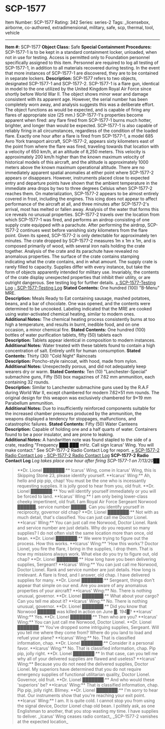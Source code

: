# SCP-1577
Item Number: SCP-1577
Rating: 342
Series: series-2
Tags: _licensebox, airborne, co-authored, extradimensional, military, safe, scp, thermal, tool, vehicle

---

**Item #:** SCP-1577
**Object Class:** Safe
**Special Containment Procedures:** SCP-1577-1 is to be kept in a standard containment locker, unloaded, when not in use for testing. Access is permitted only to Foundation personnel specifically assigned to this item. Personnel are required to log all testing of SCP-1577-1, in addition to all materials recovered during testing. In the event that more instances of SCP-1577-1 are discovered, they are to be contained in separate lockers.
**Description:** SCP-1577 refers to two objects, designated SCP-1577-1 and SCP-1577-2. SCP-1577-1 is a flare gun, identical in model to the one utilized by the United Kingdom Royal Air Force since shortly before World War II. The object shows minor wear and damage consistent with its apparent age. However, the serial number has been completely worn away, and analysis suggests this was a deliberate effort. The object functions as would be expected, and is capable of firing any flares of appropriate size (25 mm.) SCP-1577-1's properties become apparent when fired: any flare fired from SCP-1577-1 burns much hotter, brighter, and longer than would be expected. SCP-1577-1 is also capable of reliably firing in all circumstances, regardless of the condition of the loaded flare.
Exactly one hour after a flare is fired from SCP-1577-1, a model 685 Avro York transport aircraft, SCP-1577-2, appears sixty kilometers east of the point from where the flare was fired, traveling towards that location with a velocity of 650 km/h, at an altitude of 8,250 meters. This velocity is approximately 200 km/h higher than the known maximum velocity of historical models of this aircraft, and the altitude is approximately 1000 meters above the known maximum operational altitude.
There are no immediately apparent spatial anomalies at either point where SCP-1577-2 appears or disappears. However, instruments placed close to expected entry and departure points have shown that the ambient temperature in the immediate area drops by two to three degrees Celsius when SCP-1577-2 reaches them. On materialization, SCP-1577-2 appears to be almost entirely covered in frost, including the engines. This icing does not appear to affect performance of the aircraft at all, and three minutes after SCP-1577-2's arrival, most has melted or fallen away. Analysis of the water that forms this ice reveals no unusual properties.
SCP-1577-2 travels over the location from which SCP-1577-1 was fired, and performs an airdrop consisting of one supply crate equipped with a parachute. After performing the airdrop, SCP-1577-2 continues west before vanishing sixty kilometers from the flare point. Given its speed, SCP-1577-2 is only detectable for approximately ten minutes.
The crate dropped by SCP-1577-2 measures 1m x 1m x 1m, and is composed primarily of wood, with several iron nails holding the crate together. Analysis of the crate and its parachute have revealed no anomalous properties. The surface of the crate contains stamping indicating what the crate contains, and in what amount. The supply crate is rarely filled to capacity. Supplies differ with every instance, but take the form of objects apparently intended for military use. Invariably, the contents of the crate display unexpected properties that inhibit their utility, or are outright dangerous. See testing log for further details.
[\+ SCP-1577-Testing Log](javascript:;)
[\- SCP-1577-Testing Log](javascript:;)
**Stated Contents:** One hundred (100) "B-Menu" MRE.  
**Description:** Meals Ready to Eat containing sausage, mashed potatoes, beans, and a bar of chocolate. One was opened, and the contents were determined to be uncooked. Labeling indicated that the MRE are cooked using water-activated chemical heating, similar to modern ones.  
**Additional Notes:** The chemical heating process consistently burns at too high a temperature, and results in burnt, inedible food, and on one occasion, a minor chemical fire.
**Stated Contents:** One hundred (100) bottles of water purification tablets, fifty (50) tablets each  
**Description:** Tablets appear identical in composition to modern instances.  
**Additional Notes:** Water treated with these tablets found to contain a high concentration of salt. Entirely unfit for human consumption.
**Stated Contents:** Thirty (30) "Cold Night" Raincoats  
**Description:** Poncho-style raincoat, with hood, made from nylon.  
**Additional Notes:** Unexpectedly porous, and did not adequately keep wearers dry or warm.
**Stated Contents:** Ten (10) "Lanchester-Special" submachine guns, Fifty (50) box magazines of 7.62 mm ammunition, each containing 32 rounds.  
**Description:** Similar to Lanchester submachine guns used by the R.A.F during World War II, except chambered for modern 7.62×51 mm rounds. The original design for this weapon was exclusively chambered for 9×19 mm Parabellum ammunition.  
**Additional Notes:** Due to insufficiently reinforced components suitable for the increased chamber pressures produced by the ammunition, the weapons displayed a tendency for stoppages, malfunctions, and catastrophic failures.
**Stated Contents:** Fifty (50) Water Canteens  
**Description:** Capable of holding one and a half quarts of water. Containers found to be a poor insulator, and are prone to leaking.  
**Additional Notes:** A handwritten note was found stapled to the side of a crate, reading "Frequency ███.███ mHz. Call sign Icarus' Wing. You will make contact." See SCP-1577-2 Radio Contact Log for report.
[\+ SCP-1577-2 Radio Contact Log](javascript:;)
[\- SCP-1577-2 Radio Contact Log](javascript:;)
**SCP-1577-2 Radio Contact Log**
_Log takes place one hour after firing SCP-1577-1 on 7/13/20██_
> <Begin Log>
> **Dr. Lionel ███████:** Icarus' Wing, come in Icarus' Wing, this is Skipping Stone 23, please identify yourself.
> **Icarus' Wing:** Ah, hello and pip pip, chap! You must be the one who is incessantly requesting supplies. It is jolly good to hear from you, old fruit.
> **Dr. Lionel ███████:** You will identify yourself immediately or you will be forced to land.
> **Icarus' Wing:** I am only being lower-class cheeky impertinent, old fruit. I am Royal Air Force Sergeant Norwood ██████, service number █████. Can you identify yourself in reciprocity, governor old chap?
> **Dr. Lionel ███████:** Not with as much detail, that's classified. You can just call me Doctor Lionel.
> **Icarus' Wing:** You can just call me Norwood, Doctor Lionel. Rank and service number are just details. Why do you request so many supplies? I do not often visit the same location more than once, old bean.
> **Dr. Lionel ███████:** We were trying to figure out the process. How this works.
> **Icarus' Wing:** 'How this works'? Doctor Lionel, you fire the flare, I bring in the supplies, I drop them. That is how my missions always work. What else do you try to figure out, old chap?
> **Dr. Lionel ███████:** How long have you been delivering supplies, Sergeant?
> **Icarus' Wing:** You can just call me Norwood, Doctor Lionel. Rank and service number are just details. How long is irrelevant. A flare is fired, and I answer, old chap. I have delivered supplies for many.
> **Dr. Lionel ███████:** Sergeant, things don't appear that simple on our end. Are you aware of any anomalous properties of your aircraft?
> **Icarus' Wing:** No. There is nothing unusual, governor.
> **Dr. Lionel ███████:** What about your cargo? Can you tell me about it?
> **Icarus' Wing:** No. There is nothing unusual, governor.
> **Dr. Lionel ███████:** Did you know that Norwood ██████ was killed in action on June █, 194█?
> **Icarus' Wing:** Yes.
> **Dr. Lionel ███████:** Then who are you?
> **Icarus' Wing:** You can just call me Norwood, Doctor Lionel.
> **Dr. Lionel ███████:** You've dropped some intriguing supplies, Sergeant. Will you tell me where they come from? Where do you land to load and refuel your plane?
> **Icarus' Wing:** No. That is classified information, chap.
> **Dr. Lionel ███████:** Consider it a personal favor.
> **Icarus' Wing:** No. That is classified information, chap. Pip pip, jolly right.
> **Dr. Lionel ███████:** In that case, can you tell me why all of your delivered supplies are flawed and useless?
> **Icarus' Wing:** Because you do not need the delivered supplies, Doctor Lionel. My superiors have determined that you do not require emergency supplies of functional utilitarian quality, Doctor Lionel. Governor, old fruit.
> **Dr. Lionel ███████:** And who would these 'superiors' be?
> **Icarus' Wing:** That is classified information, chap. Pip pip, jolly right. Blimey.
> **Dr. Lionel ███████:** I'm sorry to hear that. Our instruments show that you're reaching your exit point.
> **Icarus' Wing:** I am. It is quite cold. I cannot stop you from using the signal device, Doctor Lionel chap old bean. I politely ask, as one Englishman to another, that you stop wasting my time. I have supplies to deliver.
> _Icarus' Wing ceases radio contact_
> _SCP-1577-2 vanishes at the expected location_
> <End Log>